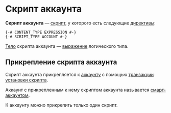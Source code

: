 # Скрипт аккаунта

**Скрипт аккаунта** — [скрипт](/ru/ride/script), у которого есть следующие [директивы](/ru/ride/script/directives):

``` ride
{-# CONTENT_TYPE EXPRESSION #-}
{-# SCRIPT_TYPE ACCOUNT #-}
```

[Тело](/ru/ride/script/script-body) скрипта аккаунта — [выражение](/ru/ride/base-concepts/expression) логического типа.

## Прикрепление скрипта аккаунта

Скрипт аккаунта прикрепляется к [аккаунту](/ru/blockchain/account) с помощью [транзакции установки скрипта](/ru/blockchain/transaction-type/set-script-transaction).

Аккаунт с прикрепленным к нему скриптом аккаунта называется [смарт-аккаунтом](/ru/blockchain/account/smart-account).

К аккаунту можно прикрепить только один скрипт.
